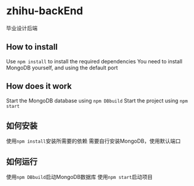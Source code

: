 # zhihu-backEnd
毕业设计后端

## How to install
Use `npm install` to install the required dependencies
You need to install MongoDB yourself, and using the default port

## How does it work
Start the MongoDB database using `npm DBbuild`
Start the project using `npm start`

## 如何安装
使用`npm install`安装所需要的依赖
需要自行安装MongoDB，使用默认端口

## 如何运行

使用`npm DBbuild`启动MongoDB数据库
使用`npm start`启动项目
